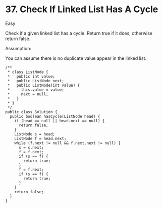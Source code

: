 # 37. Check If Linked List Has A Cycle

Easy

Check if a given linked list has a cycle. Return true if it does, otherwise return false.

Assumption:

You can assume there is no duplicate value appear in the linked list.

```text
/**
 * class ListNode {
 *   public int value;
 *   public ListNode next;
 *   public ListNode(int value) {
 *     this.value = value;
 *     next = null;
 *   }
 * }
 */
public class Solution {
  public boolean hasCycle(ListNode head) {
    if (head == null || head.next == null) {
      return false;
    }
    ListNode s = head;
    ListNode f = head.next;
    while (f.next != null && f.next.next != null) {
      s = s.next;
      f = f.next;
      if (s == f) {
        return true;
      }
      f = f.next;
      if (s == f) {
        return true;
      }      
    }
    return false;
  }
}
```

